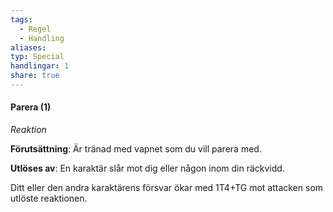 ```yaml
---
tags:
  - Regel
  - Handling
aliases: 
typ: Special
handlingar: 1
share: true
---
```


#### Parera (1)
*Reaktion*

**Förutsättning**: Är tränad med vapnet som du vill parera med.

**Utlöses av**: En karaktär slår mot dig eller någon inom din räckvidd.

Ditt eller den andra karaktärens försvar ökar med 1T4+TG mot attacken som utlöste reaktionen.








